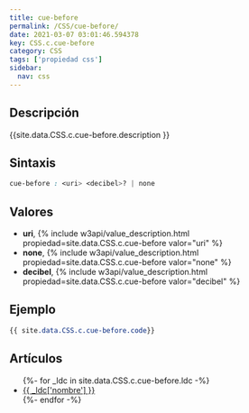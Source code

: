 ```yaml
---
title: cue-before
permalink: /CSS/cue-before/
date: 2021-03-07 03:01:46.594378
key: CSS.c.cue-before
category: CSS
tags: ['propiedad css']
sidebar: 
  nav: css
---
```


## Descripción
{{site.data.CSS.c.cue-before.description }}

## Sintaxis
~~~css
cue-before : <uri> <decibel>? | none
~~~

## Valores
* **uri**,  {% include w3api/value_description.html propiedad=site.data.CSS.c.cue-before valor="uri" %}
* **none**,  {% include w3api/value_description.html propiedad=site.data.CSS.c.cue-before valor="none" %}
* **decibel**,  {% include w3api/value_description.html propiedad=site.data.CSS.c.cue-before valor="decibel" %}

## Ejemplo
~~~css
{{ site.data.CSS.c.cue-before.code}}
~~~

## Artículos
<ul>
{%- for _ldc in site.data.CSS.c.cue-before.ldc -%}
   <li>
       <a href="{{_ldc['url'] }}">{{ _ldc['nombre'] }}</a>
   </li>
{%- endfor -%}
</ul>
